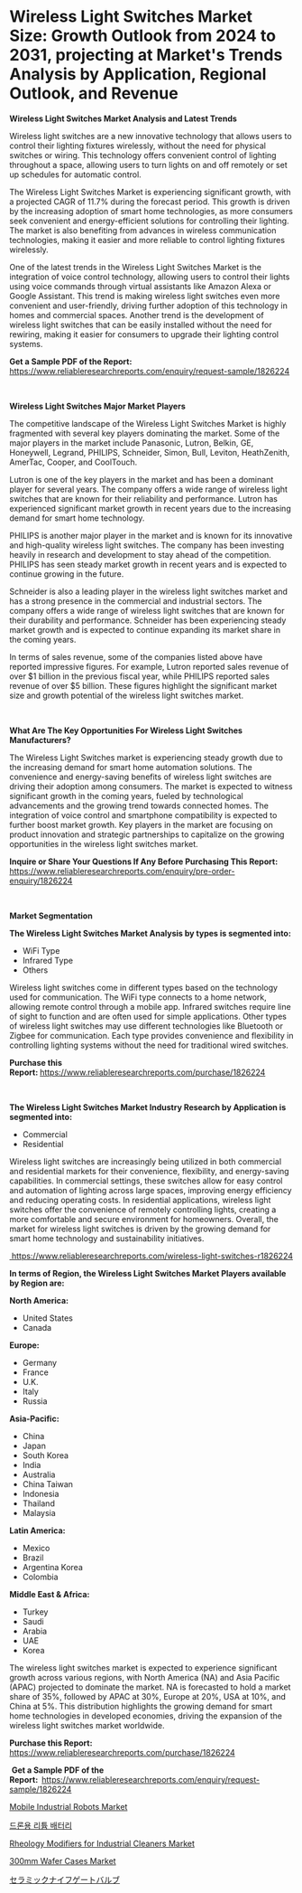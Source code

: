 <p><h1>Wireless Light Switches Market Size: Growth Outlook from 2024 to 2031, projecting at Market's Trends Analysis by Application, Regional Outlook, and Revenue</h1></p><p><strong>Wireless Light Switches Market Analysis and Latest Trends</strong></p>
<p><p>Wireless light switches are a new innovative technology that allows users to control their lighting fixtures wirelessly, without the need for physical switches or wiring. This technology offers convenient control of lighting throughout a space, allowing users to turn lights on and off remotely or set up schedules for automatic control.</p><p>The Wireless Light Switches Market is experiencing significant growth, with a projected CAGR of 11.7% during the forecast period. This growth is driven by the increasing adoption of smart home technologies, as more consumers seek convenient and energy-efficient solutions for controlling their lighting. The market is also benefiting from advances in wireless communication technologies, making it easier and more reliable to control lighting fixtures wirelessly.</p><p>One of the latest trends in the Wireless Light Switches Market is the integration of voice control technology, allowing users to control their lights using voice commands through virtual assistants like Amazon Alexa or Google Assistant. This trend is making wireless light switches even more convenient and user-friendly, driving further adoption of this technology in homes and commercial spaces. Another trend is the development of wireless light switches that can be easily installed without the need for rewiring, making it easier for consumers to upgrade their lighting control systems.</p></p>
<p><strong>Get a Sample PDF of the Report:&nbsp;</strong> <a href="https://www.reliableresearchreports.com/enquiry/request-sample/1826224">https://www.reliableresearchreports.com/enquiry/request-sample/1826224</a></p>
<p>&nbsp;</p>
<p><strong>Wireless Light Switches Major Market Players</strong></p>
<p><p>The competitive landscape of the Wireless Light Switches Market is highly fragmented with several key players dominating the market. Some of the major players in the market include Panasonic, Lutron, Belkin, GE, Honeywell, Legrand, PHILIPS, Schneider, Simon, Bull, Leviton, HeathZenith, AmerTac, Cooper, and CoolTouch.</p><p>Lutron is one of the key players in the market and has been a dominant player for several years. The company offers a wide range of wireless light switches that are known for their reliability and performance. Lutron has experienced significant market growth in recent years due to the increasing demand for smart home technology.</p><p>PHILIPS is another major player in the market and is known for its innovative and high-quality wireless light switches. The company has been investing heavily in research and development to stay ahead of the competition. PHILIPS has seen steady market growth in recent years and is expected to continue growing in the future.</p><p>Schneider is also a leading player in the wireless light switches market and has a strong presence in the commercial and industrial sectors. The company offers a wide range of wireless light switches that are known for their durability and performance. Schneider has been experiencing steady market growth and is expected to continue expanding its market share in the coming years.</p><p>In terms of sales revenue, some of the companies listed above have reported impressive figures. For example, Lutron reported sales revenue of over $1 billion in the previous fiscal year, while PHILIPS reported sales revenue of over $5 billion. These figures highlight the significant market size and growth potential of the wireless light switches market.</p></p>
<p>&nbsp;</p>
<p><strong>What Are The Key Opportunities For Wireless Light Switches Manufacturers?</strong></p>
<p><p>The Wireless Light Switches market is experiencing steady growth due to the increasing demand for smart home automation solutions. The convenience and energy-saving benefits of wireless light switches are driving their adoption among consumers. The market is expected to witness significant growth in the coming years, fueled by technological advancements and the growing trend towards connected homes. The integration of voice control and smartphone compatibility is expected to further boost market growth. Key players in the market are focusing on product innovation and strategic partnerships to capitalize on the growing opportunities in the wireless light switches market.</p></p>
<p><strong>Inquire or Share Your Questions If Any Before Purchasing This Report:</strong> <a href="https://www.reliableresearchreports.com/enquiry/pre-order-enquiry/1826224">https://www.reliableresearchreports.com/enquiry/pre-order-enquiry/1826224</a></p>
<p>&nbsp;</p>
<p><strong>Market Segmentation</strong></p>
<p><strong>The Wireless Light Switches Market Analysis by types is segmented into:</strong></p>
<p><ul><li>WiFi Type</li><li>Infrared Type</li><li>Others</li></ul></p>
<p><p>Wireless light switches come in different types based on the technology used for communication. The WiFi type connects to a home network, allowing remote control through a mobile app. Infrared switches require line of sight to function and are often used for simple applications. Other types of wireless light switches may use different technologies like Bluetooth or Zigbee for communication. Each type provides convenience and flexibility in controlling lighting systems without the need for traditional wired switches.</p></p>
<p><strong>Purchase this Report:&nbsp;</strong><a href="https://www.reliableresearchreports.com/purchase/1826224">https://www.reliableresearchreports.com/purchase/1826224</a></p>
<p>&nbsp;</p>
<p><strong>The Wireless Light Switches Market Industry Research by Application is segmented into:</strong></p>
<p><ul><li>Commercial</li><li>Residential</li></ul></p>
<p><p>Wireless light switches are increasingly being utilized in both commercial and residential markets for their convenience, flexibility, and energy-saving capabilities. In commercial settings, these switches allow for easy control and automation of lighting across large spaces, improving energy efficiency and reducing operating costs. In residential applications, wireless light switches offer the convenience of remotely controlling lights, creating a more comfortable and secure environment for homeowners. Overall, the market for wireless light switches is driven by the growing demand for smart home technology and sustainability initiatives.</p></p>
<p><a href="https://www.reliableresearchreports.com/wireless-light-switches-r1826224">&nbsp;https://www.reliableresearchreports.com/wireless-light-switches-r1826224</a></p>
<p><strong>In terms of Region, the Wireless Light Switches Market Players available by Region are:</strong></p>
<p>
    <p> <strong> North America: </strong>
        <ul>
            <li>United States</li>
            <li>Canada</li>
        </ul>
        </p> 
    <p> <strong> Europe: </strong>
        <ul>
            <li>Germany</li>
            <li>France</li>
            <li>U.K.</li>
            <li>Italy</li>
            <li>Russia</li>
        </ul>
        </p> 
    <p> <strong> Asia-Pacific: </strong>
        <ul>
            <li>China</li>
            <li>Japan</li>
            <li>South Korea</li>
            <li>India</li>
            <li>Australia</li>
            <li>China Taiwan</li>
            <li>Indonesia</li>
            <li>Thailand</li>
            <li>Malaysia</li>
        </ul>
        </p> 
    <p> <strong> Latin America: </strong>
        <ul>
            <li>Mexico</li>
            <li>Brazil</li>
            <li>Argentina Korea</li>
            <li>Colombia</li>
        </ul>
        </p> 
    <p> <strong> Middle East & Africa: </strong>
        <ul>
            <li>Turkey</li>
            <li>Saudi</li>
            <li>Arabia</li>
            <li>UAE</li>
            <li>Korea</li>
        </ul>
    </p>
    </p>
<p><p>The wireless light switches market is expected to experience significant growth across various regions, with North America (NA) and Asia Pacific (APAC) projected to dominate the market. NA is forecasted to hold a market share of 35%, followed by APAC at 30%, Europe at 20%, USA at 10%, and China at 5%. This distribution highlights the growing demand for smart home technologies in developed economies, driving the expansion of the wireless light switches market worldwide.</p></p>
<p><strong>Purchase this Report: </strong><a href="https://www.reliableresearchreports.com/purchase/1826224">https://www.reliableresearchreports.com/purchase/1826224</a></p>
<p>&nbsp;<strong>Get a Sample PDF of the Report:&nbsp;&nbsp;</strong><a href="https://www.reliableresearchreports.com/enquiry/request-sample/1826224">https://www.reliableresearchreports.com/enquiry/request-sample/1826224</a></p>
<p><strong></strong></p>
<p><p><a href="https://github.com/beatblasta/Market-Research-Report-List-3/blob/main/mobile-industrial-robots-market.md">Mobile Industrial Robots Market</a></p><p><a href="https://github.com/vsr06p4p49/Market-Research-Report-List-1/blob/main/489704428321.md">드론용 리튬 배터리</a></p><p><a href="https://www.linkedin.com/pulse/rheology-modifiers-industrial-cleaners-market-size-evaluating-1hfpc?trackingId=DgWwNCesynl9xgpfUaqjKw%3D%3D">Rheology Modifiers for Industrial Cleaners Market</a></p><p><a href="https://www.linkedin.com/pulse/300mm-wafer-cases-market-insight-trends-growth-forecasted-39qlc?trackingId=%2B2WYkwPN%2FXoNhO9igTtjPg%3D%3D">300mm Wafer Cases Market</a></p><p><a href="https://github.com/ReganWisoky2023/Market-Research-Report-List-1/blob/main/254502230947.md">セラミックナイフゲートバルブ</a></p></p>